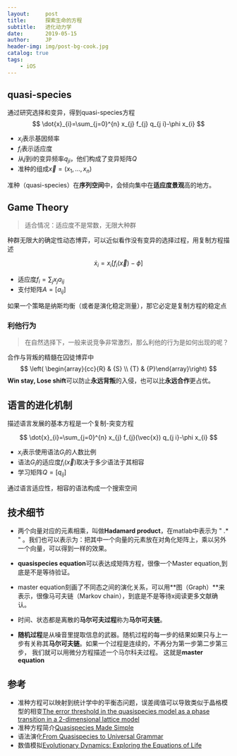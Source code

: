 ```yaml
---
layout:     post
title:      探索生命的方程
subtitle:   进化动力学
date:       2019-05-15
author:     JP
header-img: img/post-bg-cook.jpg
catalog: true
tags:
    - iOS
---
```



<head>
    <script src="https://cdn.mathjax.org/mathjax/latest/MathJax.js?config=TeX-AMS-MML_HTMLorMML" type="text/javascript"></script>
    <script type="text/x-mathjax-config">
        MathJax.Hub.Config({
            tex2jax: {
            skipTags: ['script', 'noscript', 'style', 'textarea', 'pre'],
            inlineMath: [['$','$']]
            }
        });
    </script>
</head>

## quasi-species

通过研究选择和变异，得到quasi-species方程
$$ 
\dot{x}_{i}=\sum_{j=0}^{n} x_{j} f_{j} q_{j i}-\phi x_{i}
$$

- $x_{i}$表示基因频率
- $f_{i}$表示适应度
- 从$j$到$i$的变异频率$q_{j i}$，他们构成了变异矩阵$Q$
- 准种的组成$\vec{x}=\left(x_{1}, \ldots, x_{n}\right)$

准种（quasi-species）在**序列空间**中，会倾向集中在**适应度景观**高的地方。


## Game Theory

>适合情况：适应度不是常数，无限大种群

种群无限大的确定性动态博弈，可以近似看作没有变异的选择过程，用复制方程描述

$$ 
\dot{x}_{i}=x_{i}\left[f_{i}(\vec{x})-\phi\right]
$$

- 适应度$f_{i}=\sum_{j} x_{j} a_{i j}$
- 支付矩阵$A=\left[a_{i j}\right]$

如果一个策略是纳斯均衡（或者是演化稳定测量），那它必定是复制方程的稳定点

### 利他行为 

>在自然选择下，一般来说竞争非常激烈，那么利他的行为是如何出现的呢？

合作与背叛的精髓在囚徒博弈中
$$ 
\left( \begin{array}{cc}{R} & {S} \\ {T} & {P}\end{array}\right)
 $$
**Win stay, Lose shift**可以防止**永远背叛**的入侵，也可以比**永远合作**更占优。


## 语言的进化机制

描述语言发展的基本方程是一个复制-突变方程

$$ 
\dot{x}_{i}=\sum_{j=0}^{n} x_{j} f_{j}(\vec{x}) q_{j i}-\phi x_{i}
$$

- $x_{i}$表示使用语法$G_{i}$的人数比例
- 语法$G_{i}$的适应度$f_{i}(\vec{x})$取决于多少语法于其相容
- 学习矩阵$Q=\left[q_{i j}\right]$

通过语言适应性，相容的语法构成一个搜索空间

## 技术细节

- 两个向量对应的元素相乘，叫做**Hadamard product**，在matlab中表示为 " .* " 。我们也可以表示为：把其中一个向量的元素放在对角化矩阵上，乘以另外一个向量，可以得到一样的效果。

- **quasispecies equation**可以表达成矩阵方程，很像一个Master equation,到底是不是等待验证。

- master equation刻画了不同态之间的演化关系，可以用**图（Graph）**来表示，很像马可夫链（Markov chain），到底是不是等待x阅读更多文献确认。

- 时间、状态都是离散的**马尔可夫过程**称为**马尔可夫链**。

- **随机过程**是从噪音里提取信息的武器。随机过程的每一步的结果如果只与上一步有关称其**马尔可夫链**。如果一个过程是连续的，不再分为第一步第二步第三步， 我们就可以用微分方程描述一个马尔科夫过程。 这就是**master equation**

## 参考

- 准种方程可以映射到统计学中的平衡态问题，误差阈值可以导致类似于晶格模型的相变[The error threshold in the quasispecies model as a phase transition in a 2-dimensional lattice model](http://web.mit.edu/8.334/www/grades/projects/projects14/HanrongChen.pdf)
- 准种方程简介[Quasispecies Made Simple](https://www.ncbi.nlm.nih.gov/pmc/articles/PMC1289388/)
- 语法演化[From Quasispecies to Universal Grammar](http://ped.fas.harvard.edu/files/ped/files/zphyschem02_0.pdf)
- 数值模拟[Evolutionary Dynamics: Exploring the Equations of Life](https://github.com/jeargle/Evodyne)
 

